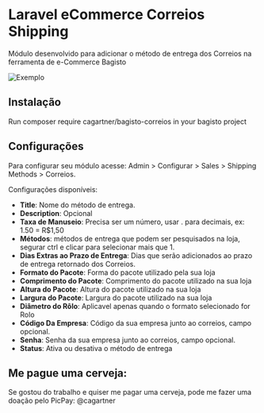 # Laravel eCommerce Correios Shipping

Módulo desenvolvido para adicionar o método de entrega dos Correios na ferramenta de e-Commerce Bagisto

![Exemplo](https://i.screenshot.net/x9em5he)

## Instalação

Run composer require cagartner/bagisto-correios in your bagisto project

## Configurações

Para configurar seu módulo acesse: Admin > Configurar > Sales > Shipping Methods > Correios.

Configurações disponíveis:

* **Title**: Nome do método de entrega.
* **Description**: Opcional
* **Taxa de Manuseio**: Precisa ser um número, usar . para decimais, ex: 1.50 = R$1,50
* **Métodos**: métodos de entrega que podem ser pesquisados na loja, segurar ctrl e clicar para selecionar mais que 1.
* **Dias Extras ao Prazo de Entrega**: Dias que serão adicionados ao prazo de entrega retornado dos Correios.
* **Formato do Pacote**: Forma do pacote utilizado pela sua loja
* **Comprimento do Pacote**: Comprimento do pacote utilizado na sua loja
* **Altura do Pacote**: Altura do pacote utilizado na sua loja
* **Largura do Pacote**: Largura do pacote utilizado na sua loja
* **Diâmetro do Rôlo**: Aplicavel apenas quando o formato selecionado for Rolo
* **Código Da Empresa**: Código da sua empresa junto ao correios, campo opcional.
* **Senha**: Senha da sua empresa junto ao correios, campo opcional.
* **Status**: Ativa ou desativa o método de entrega

## Me pague uma cerveja:

Se gostou do trabalho e quiser me pagar uma cerveja, pode me fazer uma doação pelo PicPay: @cagartner

 

